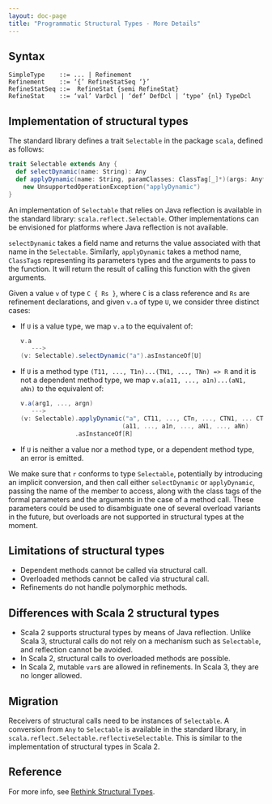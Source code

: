 ```yaml
---
layout: doc-page
title: "Programmatic Structural Types - More Details"
---
```


## Syntax

```
SimpleType    ::= ... | Refinement
Refinement    ::= ‘{’ RefineStatSeq ‘}’
RefineStatSeq ::=  RefineStat {semi RefineStat}
RefineStat    ::= ‘val’ VarDcl | ‘def’ DefDcl | ‘type’ {nl} TypeDcl
```

## Implementation of structural types

The standard library defines a trait `Selectable` in the package
`scala`, defined as follows:

```scala
trait Selectable extends Any {
  def selectDynamic(name: String): Any
  def applyDynamic(name: String, paramClasses: ClassTag[_]*)(args: Any*): Any =
    new UnsupportedOperationException("applyDynamic")
}
```

An implementation of `Selectable` that relies on Java reflection is
available in the standard library: `scala.reflect.Selectable`. Other
implementations can be envisioned for platforms where Java reflection
is not available.

`selectDynamic` takes a field name and returns the value associated
with that name in the `Selectable`. Similarly, `applyDynamic`
takes a method name, `ClassTag`s representing its parameters types and
the arguments to pass to the function. It will return the result of
calling this function with the given arguments.

Given a value `v` of type `C { Rs }`, where `C` is a class reference
and `Rs` are refinement declarations, and given `v.a` of type `U`, we
consider three distinct cases:

- If `U` is a value type, we map `v.a` to the equivalent of:
  ```scala
  v.a
     --->
  (v: Selectable).selectDynamic("a").asInstanceOf[U]
  ```

- If `U` is a method type `(T11, ..., T1n)...(TN1, ..., TNn) => R` and it is not
a dependent method type, we map `v.a(a11, ..., a1n)...(aN1, aNn)` to
  the  equivalent of:
  ```scala
  v.a(arg1, ..., argn)
     --->
  (v: Selectable).applyDynamic("a", CT11, ..., CTn, ..., CTN1, ... CTNn)
                              (a11, ..., a1n, ..., aN1, ..., aNn)
                 .asInstanceOf[R]
  ```

- If `U` is neither a value nor a method type, or a dependent method
  type, an error is emitted.

We make sure that `r` conforms to type `Selectable`, potentially by
introducing an implicit conversion, and then call either
`selectDynamic` or `applyDynamic`, passing the name of the
member to access, along with the class tags of the formal parameters
and the arguments in the case of a method call. These parameters
could be used to disambiguate one of several overload variants in the
future, but overloads are not supported in structural types at the
moment.

## Limitations of structural types

- Dependent methods cannot be called via structural call.
- Overloaded methods cannot be called via structural call.
- Refinements do not handle polymorphic methods.

## Differences with Scala 2 structural types

- Scala 2 supports structural types by means of Java reflection. Unlike
  Scala 3, structural calls do not rely on a mechanism such as
  `Selectable`, and reflection cannot be avoided.
- In Scala 2, structural calls to overloaded methods are possible.
- In Scala 2, mutable `var`s are allowed in refinements. In Scala 3,
  they are no longer allowed.

## Migration

Receivers of structural calls need to be instances of `Selectable`. A
conversion from `Any` to `Selectable` is available in the standard
library, in `scala.reflect.Selectable.reflectiveSelectable`. This is
similar to the implementation of structural types in Scala 2.

## Reference

For more info, see [Rethink Structural
Types](https://github.com/lampepfl/dotty/issues/1886).
